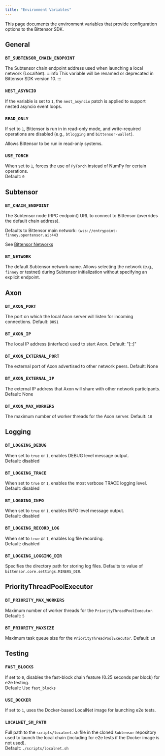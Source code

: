 ```yaml
---
title: "Environment Variables"
---
```


This page documents the environment variables that provide configuration options to the Bittensor SDK.

## General

### `BT_SUBTENSOR_CHAIN_ENDPOINT`

The Subtensor chain endpoint address used when launching a local network (LocalNet).
:::info
This variable will be renamed or deprecated in Bittensor SDK version 10.
:::

### `NEST_ASYNCIO`

If the variable is set to `1`, the `nest_asyncio` patch is applied to support nested asyncio event loops.<br/>

### `READ_ONLY`

If set to `1`, Bittensor is run in in read-only mode, and write-required operations are disabled (e.g., `btlogging` and `bittensor-wallet`).

Allows Bittensor to be run in read-only systems.<br/>

### `USE_TORCH`

When set to `1`, forces the use of `PyTorch` instead of NumPy for certain operations.<br/>
Default: `0`

## Subtensor

### `BT_CHAIN_ENDPOINT`

The Subtensor node (RPC endpoint) URL to connect to Bittensor (overrides the default chain address).

Defaults to Bittensor main network: `(wss://entrypoint-finney.opentensor.ai:443`

See [Bittensor Networks](../bittensor-networks)

### `BT_NETWORK`

The default Subtensor network name. Allows selecting the network (e.g., `finney` or testnet) during Subtensor initialization without specifying an explicit endpoint.

## Axon

### `BT_AXON_PORT`

The port on which the local Axon server will listen for incoming connections.
Default: `8091`

### `BT_AXON_IP`

The local IP address (interface) used to start Axon.
Default: "[::]"

### `BT_AXON_EXTERNAL_PORT`

The external port of Axon advertised to other network peers.
Default: None

### `BT_AXON_EXTERNAL_IP`

The external IP address that Axon will share with other network participants.
Default: None

### `BT_AXON_MAX_WORKERS`

The maximum number of worker threads for the Axon server.
Default: `10`

## Logging

### `BT_LOGGING_DEBUG`

When set to `true` or `1`, enables DEBUG level message output.<br/>
Default: disabled

### `BT_LOGGING_TRACE`

When set to `true` or `1`, enables the most verbose TRACE logging level.<br/>
Default: disabled

### `BT_LOGGING_INFO`

When set to `true` or `1`, enables INFO level message output.<br/>
Default: disabled

### `BT_LOGGING_RECORD_LOG`

When set to `true` or `1`, enables log file recording.<br/>
Default: disabled

### `BT_LOGGING_LOGGING_DIR`

Specifies the directory path for storing log files.
Defaults to value of `bittensor.core.settings.MINERS_DIR`.

## PriorityThreadPoolExecutor

### `BT_PRIORITY_MAX_WORKERS`

Maximum number of worker threads for the `PriorityThreadPoolExecutor`.
Default: `5`

### `BT_PRIORITY_MAXSIZE`

Maximum task queue size for the `PriorityThreadPoolExecutor`.
Default: `10`

## Testing

### `FAST_BLOCKS`

If set to `0`, disables the fast-block chain feature (0.25 seconds per block) for e2e testing.<br/>
Default: Use `fast_blocks`

### `USE_DOCKER`

If set to `1`, uses the Docker-based LocalNet image for launching e2e tests.<br/>

### `LOCALNET_SH_PATH`

Full path to the `scripts/localnet.sh` file in the cloned `Subtensor` repository used to launch the local chain (including for e2e tests if the Docker image is not used).<br/>
Default: `./scripts/localnet.sh`

